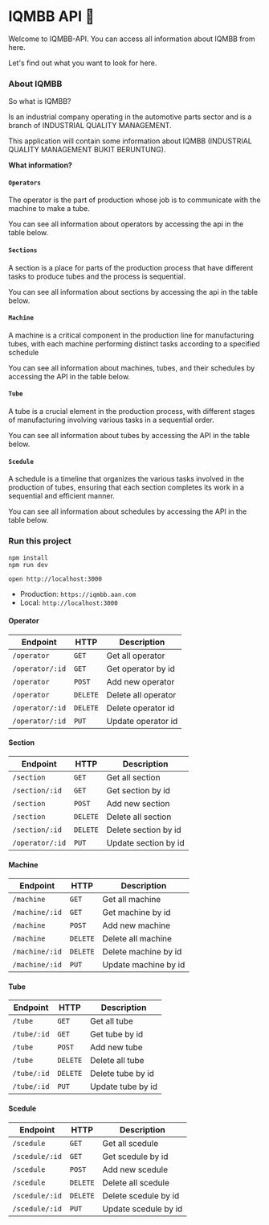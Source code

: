# IQMBB API 🔎

Welcome to IQMBB-API. You can access all information about IQMBB from here.

Let's find out what you want to look for here.

### About IQMBB

So what is IQMBB?

Is an industrial company operating in the automotive parts sector and is a branch of INDUSTRIAL QUALITY MANAGEMENT.

This application will contain some information about IQMBB (INDUSTRIAL QUALITY MANAGEMENT BUKIT BERUNTUNG).

**What information?**

#### ``Operators``
The operator is the part of production whose job is to communicate with the machine to make a tube.

You can see all information about operators by accessing the api in the table below.

#### ``Sections``
A section is a place for parts of the production process that have different tasks to produce tubes and the process is sequential.

You can see all information about sections by accessing the api in the table below.

#### ``Machine``
A machine is a critical component in the production line for manufacturing tubes, with each machine performing distinct tasks according to a specified schedule

You can see all information about machines, tubes, and their schedules by accessing the API in the table below.

#### ``Tube``
A tube is a crucial element in the production process, with different stages of manufacturing involving various tasks in a sequential order.

You can see all information about tubes by accessing the API in the table below.


#### ``Scedule``
A schedule is a timeline that organizes the various tasks involved in the production of tubes, ensuring that each section completes its work in a sequential and efficient manner.

You can see all information about schedules by accessing the API in the table below.


### Run this project

```
npm install
npm run dev
```

```
open http://localhost:3000
```

- Production: `https://iqmbb.aan.com`
- Local: `http://localhost:3000`

#### Operator

| Endpoint        | HTTP     | Description         |
| --------------- | -------- | --------------------|
| `/operator`     | `GET`    | Get all operator    |
| `/operator/:id` | `GET`    | Get operator by id  |
| `/operator`     | `POST`   | Add new operator    |
| `/operator`     | `DELETE` | Delete all operator |
| `/operator/:id` | `DELETE` | Delete operator id  |
| `/operator/:id` | `PUT`    | Update operator id  |

#### Section

| Endpoint        | HTTP     | Description           |
| --------------- | -------- | ----------------------|
| `/section`      | `GET`    | Get all section       |
| `/section/:id`  | `GET`    | Get section by id     |
| `/section`      | `POST`   | Add new section       |
| `/section`      | `DELETE` | Delete all section    |
| `/section/:id`  | `DELETE` | Delete section by id  |
| `/operator/:id` | `PUT`    | Update section by id  |

#### Machine

| Endpoint        | HTTP     | Description           |
| --------------- | -------- | ----------------------|
| `/machine`      | `GET`    | Get all machine       |
| `/machine/:id`  | `GET`    | Get machine by id     |
| `/machine`      | `POST`   | Add new machine       |
| `/machine`      | `DELETE` | Delete all machine    |
| `/machine/:id`  | `DELETE` | Delete machine by id  |
| `/machine/:id`  | `PUT`    | Update machine by id  |

#### Tube

| Endpoint        | HTTP     | Description           |
| --------------- | -------- | ----------------------|
| `/tube`         | `GET`    | Get all tube          |
| `/tube/:id`     | `GET`    | Get tube by id        |
| `/tube`         | `POST`   | Add new tube          |
| `/tube`         | `DELETE` | Delete all tube       |
| `/tube/:id`     | `DELETE` | Delete tube by id     |
| `/tube/:id`     | `PUT`    | Update tube by id     |

#### Scedule

| Endpoint        | HTTP     | Description           |
| --------------- | -------- | ----------------------|
| `/scedule`      | `GET`    | Get all scedule       |
| `/scedule/:id`  | `GET`    | Get scedule by id     |
| `/scedule`      | `POST`   | Add new scedule       |
| `/scedule`      | `DELETE` | Delete all scedule    |
| `/scedule/:id`  | `DELETE` | Delete scedule by id  |
| `/scedule/:id`  | `PUT`    | Update scedule by id  |